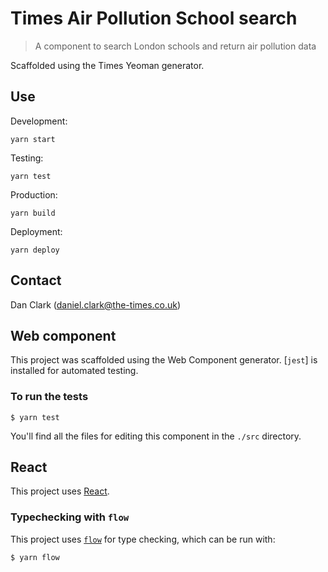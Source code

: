 # Times Air Pollution School search

> A component to search London schools and return air pollution data

Scaffolded using the Times Yeoman generator.

## Use

Development:

    yarn start

Testing:

    yarn test

Production:

    yarn build

Deployment:

    yarn deploy

## Contact

Dan Clark (daniel.clark@the-times.co.uk)

## Web component

This project was scaffolded using the Web Component generator. [`jest`] is installed for automated testing.

### To run the tests

    $ yarn test

You'll find all the files for editing this component in the `./src` directory.

## React

This project uses [React](https://github.com/facebook/react).

### Typechecking with `flow`

This project uses [`flow`](https://flow.org/) for type checking, which can be run with:

    $ yarn flow
